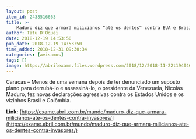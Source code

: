 ```yaml
---
layout: post
item_id: 2438516663
title: >-
    Maduro diz que armará milicianos “até os dentes” contra EUA e Brasil
author: Tatu D'Oquei
date: 2018-12-19 14:53:50
pub_date: 2018-12-19 14:53:50
time_added: 2018-12-31 09:30:34
categories: [avisamos]
tags: []
image: https://abrilexame.files.wordpress.com/2018/12/2018-11-22t194046z_771801309_rc1d70e3c0a0_rtrmadp_3_italy-budget.jpg?quality=70&strip=info&w=680&h=453&crop=1
---
```


Caracas – Menos de uma semana depois de ter denunciado um suposto plano para derrubá-lo e assassiná-lo, o presidente da Venezuela, Nicolás Maduro, fez novas declarações agressivas contra os Estados Unidos e os vizinhos Brasil e Colômbia.

**Link:** [https://exame.abril.com.br/mundo/maduro-diz-que-armara-milicianos-ate-os-dentes-contra-invasores/](https://exame.abril.com.br/mundo/maduro-diz-que-armara-milicianos-ate-os-dentes-contra-invasores/)

